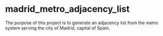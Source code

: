 # madrid_metro_adjacency_list
The purpose of this project is to generate an adjacency list from the metro system serving the city of Madrid, capital of Spain. 
